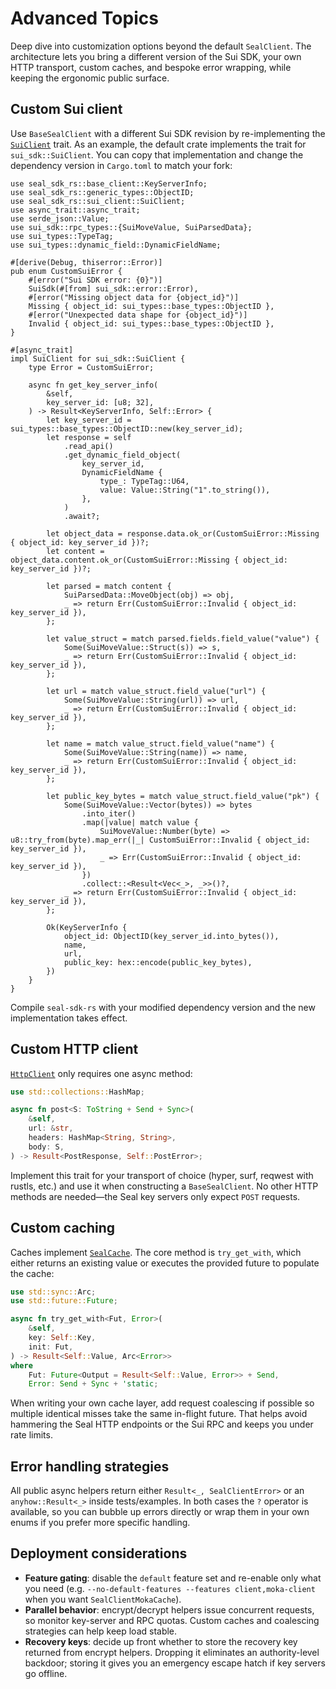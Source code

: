 # Advanced Topics

Deep dive into customization options beyond the default `SealClient`. The
architecture lets you bring a different version of the Sui SDK, your own HTTP
transport, custom caches, and bespoke error wrapping, while keeping the ergonomic
public surface.

## Custom Sui client

Use `BaseSealClient` with a different Sui SDK revision by re-implementing the
[`SuiClient`](../../src/sui_client.rs) trait. As an example, the default crate
implements the trait for `sui_sdk::SuiClient`. You can copy that implementation
and change the dependency version in `Cargo.toml` to match your fork:

```rust,no_run
use seal_sdk_rs::base_client::KeyServerInfo;
use seal_sdk_rs::generic_types::ObjectID;
use seal_sdk_rs::sui_client::SuiClient;
use async_trait::async_trait;
use serde_json::Value;
use sui_sdk::rpc_types::{SuiMoveValue, SuiParsedData};
use sui_types::TypeTag;
use sui_types::dynamic_field::DynamicFieldName;

#[derive(Debug, thiserror::Error)]
pub enum CustomSuiError {
    #[error("Sui SDK error: {0}")]
    SuiSdk(#[from] sui_sdk::error::Error),
    #[error("Missing object data for {object_id}")]
    Missing { object_id: sui_types::base_types::ObjectID },
    #[error("Unexpected data shape for {object_id}")]
    Invalid { object_id: sui_types::base_types::ObjectID },
}

#[async_trait]
impl SuiClient for sui_sdk::SuiClient {
    type Error = CustomSuiError;

    async fn get_key_server_info(
        &self,
        key_server_id: [u8; 32],
    ) -> Result<KeyServerInfo, Self::Error> {
        let key_server_id = sui_types::base_types::ObjectID::new(key_server_id);
        let response = self
            .read_api()
            .get_dynamic_field_object(
                key_server_id,
                DynamicFieldName {
                    type_: TypeTag::U64,
                    value: Value::String("1".to_string()),
                },
            )
            .await?;

        let object_data = response.data.ok_or(CustomSuiError::Missing { object_id: key_server_id })?;
        let content = object_data.content.ok_or(CustomSuiError::Missing { object_id: key_server_id })?;

        let parsed = match content {
            SuiParsedData::MoveObject(obj) => obj,
            _ => return Err(CustomSuiError::Invalid { object_id: key_server_id }),
        };

        let value_struct = match parsed.fields.field_value("value") {
            Some(SuiMoveValue::Struct(s)) => s,
            _ => return Err(CustomSuiError::Invalid { object_id: key_server_id }),
        };

        let url = match value_struct.field_value("url") {
            Some(SuiMoveValue::String(url)) => url,
            _ => return Err(CustomSuiError::Invalid { object_id: key_server_id }),
        };

        let name = match value_struct.field_value("name") {
            Some(SuiMoveValue::String(name)) => name,
            _ => return Err(CustomSuiError::Invalid { object_id: key_server_id }),
        };

        let public_key_bytes = match value_struct.field_value("pk") {
            Some(SuiMoveValue::Vector(bytes)) => bytes
                .into_iter()
                .map(|value| match value {
                    SuiMoveValue::Number(byte) => u8::try_from(byte).map_err(|_| CustomSuiError::Invalid { object_id: key_server_id }),
                    _ => Err(CustomSuiError::Invalid { object_id: key_server_id }),
                })
                .collect::<Result<Vec<_>, _>>()?,
            _ => return Err(CustomSuiError::Invalid { object_id: key_server_id }),
        };

        Ok(KeyServerInfo {
            object_id: ObjectID(key_server_id.into_bytes()),
            name,
            url,
            public_key: hex::encode(public_key_bytes),
        })
    }
}
```

Compile `seal-sdk-rs` with your modified dependency version and the new
implementation takes effect.

## Custom HTTP client

[`HttpClient`](../../src/http_client.rs) only requires one async method:

```rust
use std::collections::HashMap;

async fn post<S: ToString + Send + Sync>(
    &self,
    url: &str,
    headers: HashMap<String, String>,
    body: S,
) -> Result<PostResponse, Self::PostError>;
```

Implement this trait for your transport of choice (hyper, surf, reqwest with
rustls, etc.) and use it when constructing a `BaseSealClient`. No other HTTP
methods are needed—the Seal key servers only expect `POST` requests.

## Custom caching

Caches implement [`SealCache`](../../src/cache.rs). The core method is
`try_get_with`, which either returns an existing value or executes the provided
future to populate the cache:

```rust
use std::sync::Arc;
use std::future::Future;

async fn try_get_with<Fut, Error>(
    &self,
    key: Self::Key,
    init: Fut,
) -> Result<Self::Value, Arc<Error>>
where
    Fut: Future<Output = Result<Self::Value, Error>> + Send,
    Error: Send + Sync + 'static;
```

When writing your own cache layer, add request coalescing if possible so multiple
identical misses take the same in-flight future. That helps avoid hammering the
Seal HTTP endpoints or the Sui RPC and keeps you under rate limits.

## Error handling strategies

All public async helpers return either `Result<_, SealClientError>` or an
`anyhow::Result<_>` inside tests/examples. In both cases the `?` operator is
available, so you can bubble up errors directly or wrap them in your own enums
if you prefer more specific handling.

## Deployment considerations

- **Feature gating**: disable the `default` feature set and re-enable only what
  you need (e.g. `--no-default-features --features client,moka-client` when you
  want `SealClientMokaCache`).
- **Parallel behavior**: encrypt/decrypt helpers issue concurrent requests, so
  monitor key-server and RPC quotas. Custom caches and coalescing strategies can
  help keep load stable.
- **Recovery keys**: decide up front whether to store the recovery key returned
  from encrypt helpers. Dropping it eliminates an authority-level backdoor;
  storing it gives you an emergency escape hatch if key servers go offline.
